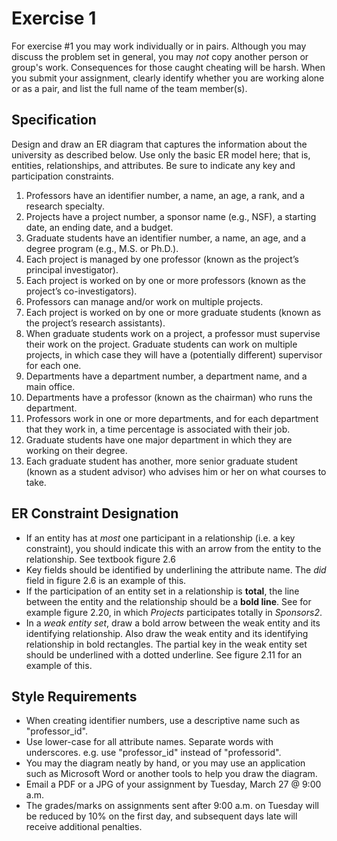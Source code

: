 # Exercise 1

For exercise #1 you may work individually or in pairs.  Although you may discuss the problem set in general, you may *not* copy another person or group's work.  Consequences for those caught cheating will be harsh.  When you submit your assignment, clearly identify whether you are working alone or as a pair, and list the full name of the team member(s).

## Specification

Design and draw an ER diagram that captures the information about the university as described below. Use only the basic ER model here; that is, entities, relationships, and attributes. Be sure to indicate any key and participation constraints.

1. Professors have an identifier number, a name, an age, a rank, and a research specialty.
2. Projects have a project number, a sponsor name (e.g., NSF), a starting date, an ending date, and a budget.
3. Graduate students have an identifier number, a name, an age, and a degree program (e.g., M.S. or Ph.D.).
4. Each project is managed by one professor (known as the project’s principal investigator).
5. Each project is worked on by one or more professors (known as the project’s co-investigators).
6. Professors can manage and/or work on multiple projects.
7. Each project is worked on by one or more graduate students (known as the project’s research assistants).
8. When graduate students work on a project, a professor must supervise their work on the project. Graduate students can work on multiple projects, in which case they will have a (potentially different) supervisor for each one.
9. Departments have a department number, a department name, and a main office.
10. Departments have a professor (known as the chairman) who runs the department.
11. Professors work in one or more departments, and for each department that they work in, a time percentage is associated with their job.
12. Graduate students have one major department in which they are working on their degree.
13. Each graduate student has another, more senior graduate student (known as a student advisor) who advises him or her on what courses to take.

## ER Constraint Designation
* If an entity has at *most* one participant in a relationship (i.e. a key constraint), you should indicate this with an arrow from the entity to the relationship.  See textbook figure 2.6
* Key fields should be identified by underlining the attribute name.  The *did* field in figure 2.6 is an example of this.
* If the participation of an entity set in a relationship is **total**, the line between the entity and the relationship should be a **bold line**.  See for example figure 2.20, in which *Projects* participates totally in *Sponsors2*.
* In a *weak entity set*, draw a bold arrow between the weak entity and its identifying relationship.  Also draw the weak entity and its identifying relationship in bold rectangles.  The partial key in the weak entity set should be underlined with a dotted underline.  See figure 2.11 for an example of this.

## Style Requirements
* When creating identifier numbers, use a descriptive name such as "professor_id".
* Use lower-case for all attribute names.  Separate words with underscores.  e.g. use "professor_id" instead of "professorid".
* You may the diagram neatly by hand, or you may use an application such as Microsoft Word or another tools to help you draw the diagram.
* Email a PDF or a JPG of your assignment by Tuesday, March 27 @ 9:00 a.m.
* The grades/marks on assignments sent after 9:00 a.m. on Tuesday will be reduced by 10% on the first day, and subsequent days late will receive additional penalties.

